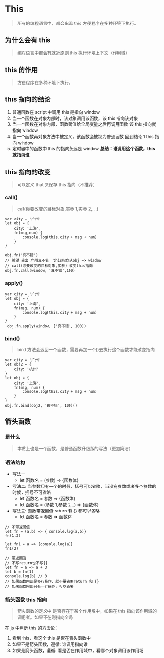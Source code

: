 # This

> 所有的编程语言中，都会出现 this 方便程序在多种环境下执行。

## 为什么会有 this

> 编程语言中都会有就近原则 this 执行环境上下文（作用域）

## this 的作用

> 方便程序在多种环境下执行。

## this 指向的结论

1. 普通函数在 script 中调用 this 是指向 window
2. 当一个函数在对象内部时，该对象调用该函数，该 this 指向该对象
3. 当一个函数在对象内部，函数赋值给全局变量之后再调用函数
   该 this 指向就指向 window
4. 当一个函数再对象方法中被定义，该函数会被视为普通函数
   回到结论 1 this 指向 window
5. 定时器中的函数中 this 的指向永远是 window
   **总结：谁调用这个函数，this 就指向谁**

## this 指向的改变

> 可以定义 that 来保存 this 指向（不推荐）

### call()

> call(你要改变的目标对象,实参 1,实参 2,....)

```
var city = '广州'
let obj = {
    city: '上海',
    fn(msg,num) {
        console.log(this.city + msg + num)
    }
}

obj.fn('真不错')
// 希望 输出 广州真不错  this指向从obj => window
// call(你要改变的目标对象,实参) 改变this指向
obj.fn.call(window, '真不错',100)
```

### apply()

```
var city = '广州'
let obj = {
    city: '上海',
    fn(msg, num) {
        console.log(this.city + msg + num)
    }
}
 obj.fn.apply(window, ['真不错', 100])
```

### bind()

> bind 方法会返回一个函数，需要再加一个()去执行这个函数才能改变指向

```
var city = '广州'
let obj2 = {
    city: '杭州'
}
let obj = {
    city: '上海',
    fn(msg, num) {
        console.log(this.city + msg + num)
    }
}
obj.fn.bind(obj2, '真不错', 100)()
```

## 箭头函数

### 是什么

> 本质上也是一个函数，是普通函数升级版的写法（更加简洁）

### 语法结构

-   写法一
    -   let 函数名 = (参数) => {函数体}
-   写法二: 当参数只有一个的时候，括号可以省略，当没有参数或者多个参数的时候，括号不可省略
    -   let 函数名 = 参数 => {函数体}
    -   let 函数名 = (参数 1,参数 2,..) => {函数体}
-   写法三: 函数带返回值:return 和 {} 都可以省略
    -   let 函数名 = 参数 => 函数体

```
// 不带返回值
let fn = (a,b) => { console.log(a,b)}
fn(1,2)

let fn1 = a => {console.log(a)}
fn1(2)

// 带返回值
// 不写return也不写{}
let fn = a => a + 3
let b = fn(1)
console.log(b) // 3
// 如果函数内部是多行操作，就不要省略return 和 {}
// 如果函数内部只有一行操作，可以省略
```

### 箭头函数 this 指向

> 箭头函数的定义中 是否存在于某个作用域中，如果在 this 指向该作用域的调用者。如果不在则指向全局

在 js 中判断 this 的方法论：

1. 看到 this，看这个 this 是否在箭头函数中
2. 如果不是箭头函数，遵循: 谁调用指向谁
3. 如果是箭头函数，遵循: 看是否在作用域中，看哪个对象调用该作用域

